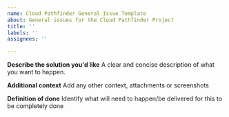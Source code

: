 ```yaml
---
name: Cloud Pathfinder General Issue Template
about: General issues for the Cloud Pathfinder Project
title: ''
labels: ''
assignees: ''

---
```


**Describe the solution you'd like**
A clear and concise description of what you want to happen.

**Additional context**
Add any other context, attachments or screenshots

**Definition of done**
Identify what will need to happen/be delivered for this to be completely done
